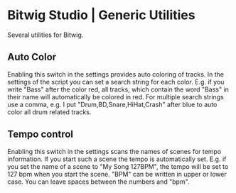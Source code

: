 # Bitwig Studio | Generic Utilities

Several utilities for Bitwig.

## Auto Color

Enabling this switch in the settings provides auto coloring of tracks. In the settings of the script you can set a search string for each color. E.g. if you write "Bass" after the color red, all tracks, which contain the word "Bass" in their name will automatically be colored in red. For multiple search strings use a comma, e.g. I put "Drum,BD,Snare,HiHat,Crash" after blue to auto color all drum related tracks.

## Tempo control

Enabling this switch in the settings scans the names of scenes for tempo information. If you start such a scene the tempo is automatically set. E.g. if you set the name of a scene to "My Song 127BPM", the tempo will be set to 127 bpm when you start the scene. "BPM" can be written in upper or lower case. You can leave spaces between the numbers and "bpm".

